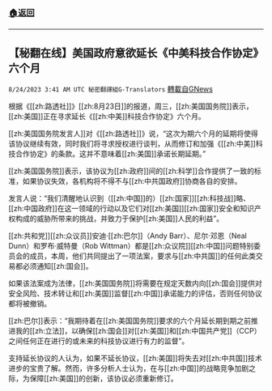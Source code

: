 ###  [:house:返回](README.md)
---


## 【秘翻在线】美国政府意欲延长《中美科技合作协定》六个月
`8/24/2023 3:41 AM UTC 秘密翻譯組G-Translators` [轉載自GNews](https://gnews.org/articles/1590662)

根据《[[zh:路透社]]》[[zh:8月23日]]的报道，周三，[[zh:美国国务院]]表示，[[zh:美国]]正在寻求延长《[[zh:中美]]科技合作协定》六个月。

[[zh:美国国务院发言人]]对《[[zh:路透社]]》说，“这次为期六个月的延期将使得该协议继续有效，同时我们将寻求授权进行谈判，从而修订和加强《[[zh:中美]]科技合作协定》的条款。这并不意味着[[zh:美国]]承诺长期延期。”

[[zh:美国国务院]]表示，该协议为[[zh:政府]]间的[[zh:科学]]合作提供了一致的标准，如果协议失效，各机构将不得不与[[zh:中共国政府]]协商各自的安排。

发言人说：“我们清醒地认识到（[[zh:中国]]的）[[zh:国家]][[zh:科技战]]略、[[zh:中国政府]]在这一领域的行动以及它们对[[zh:美国]][[zh:国家]]安全和知识产权构成的威胁所带来的挑战，并致力于保护[[zh:美国]]人民的利益”。

[[zh:共和党]][[zh:众议员]]安迪·[[zh:巴尔]]（Andy Barr）、尼尔·邓恩（Neal Dunn）和罗布·威特曼（Rob Wittman）都是[[zh:众议院]][[zh:中国]]问题特别委员会的成员，本周，他们共同提出了一项法案，要求与[[zh:中共国]]的任何此类交易都必须通知[[zh:国会]]。

如果该法案成为法律，[[zh:美国国务院]]将需要在规定天数内向[[zh:国会]]提供对安全风险、技术转让和[[zh:美国]]监督[[zh:中国]]承诺能力的评估，否则任何协议都将被撤销。

[[zh:巴尔]]表示：“我期待着在[[zh:美国国务院]]要求的六个月延长期到期之前推进我的[[zh:立法]]，以确保[[zh:国会]]对[[zh:美国]]和[[zh:中国共产党]]（CCP）之间任何正在进行的或未来的科技协议进行有力的监督”。

支持延长协议的人认为，如果不延长协议，[[zh:美国]]将失去对[[zh:中共国]]技术进步的宝贵了解。然而，许多分析人士认为，在与[[zh:中国]]的战略竞争加剧之际，为保障[[zh:美国]]的创新，该协议必须重新修订。
